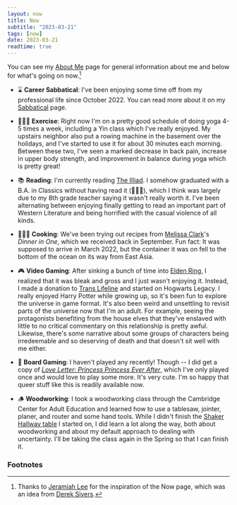 ```yaml
---
layout: now
title: Now
subtitle: "2023-03-21"
tags: [now]
date: 2023-03-21
readtime: true
---
```


You can see my [About Me](/about-me) page for general information about me and below for what's going on now.[^1]

* ⌛️ **Career Sabbatical**: I've been enjoying some time off from my professional life since October 2022. You can read more about it on my [Sabbatical](/sabbatical) page.

* 🧘🏼‍♂️ **Exercise**: Right now I'm on a pretty good schedule of doing yoga 4-5 times a week, including a Yin class which I've really enjoyed. My upstairs neighbor also put a rowing machine in the basement over the holidays, and I've started to use it for about 30 minutes each morning. Between these two, I've seen a marked decrease in back pain, increase in upper body strength, and improvement in balance during yoga which is pretty great!

* 📚 **Reading**: I'm currently reading [The Illiad](https://shop.penguin.co.uk/products/the-iliad-by-homer). I somehow graduated with a B.A. in Classics without having read it (🤷🏼‍♂️)️, which I think was largely due to my 8th grade teacher saying it wasn't really worth it. I've been alternating between enjoying finally getting to read an important part of Western Literature and being horrified with the casual violence of all kinds.

* 👨🏼‍🍳 **Cooking**: We've been trying out recipes from [Melissa Clark](https://www.melissaclark.net)'s _Dinner in One_, which we received back in September. Fun fact: It was supposed to arrive in March 2022, but the container it was on fell to the bottom of the ocean on its way from East Asia. 

* 🎮 **Video Gaming**: After sinking a bunch of time into [Elden Ring](https://en.bandainamcoent.eu/elden-ring/elden-ring), I realized that it was bleak and gross and I just wasn't enjoying it. Instead, I made a donation to [Trans Lifeline](https://translifeline.org) and started on Hogwarts Legacy. I really enjoyed Harry Potter while growing up, so it's been fun to explore the universe in game format. It's also been weird and unsettling to revisit parts of the universe now that I'm an adult. For example, seeing the protagonists benefiting from the house elves that they've enslaved with little to no critical commentary on this relationship is pretty awful. Likewise, there's some narrative about some groups of characters being irredeemable and so deserving of death and that doesn't sit well with me either.

* 🎲 **Board Gaming**: I haven't played any recently! Though -- I did get a copy of _[Love Letter: Princess Princess Ever After](https://renegadegamestudios.com/love-letter-princess-princess-ever-after/)_, which I've only played once and would love to play some more. It's very cute. I'm so happy that queer stuff like this is readily available now.

* 🪵 **Woodworking**: I took a woodworking class through the Cambridge Center for Adult Education and learned how to use a tablesaw, jointer, planer, and router and some hand tools. While I didn't finish the [Shaker Hallway table](https://www.rockler.com/shaker-hall-table-plan) I started on, I did learn a lot along the way, both about woodworking and about my default approach to dealing with uncertainty. I'll be taking the class again in the Spring so that I can finish it.

### Footnotes

[^1]: Thanks to [Jeramiah Lee](https://www.jeremiahlee.com/now/) for the inspiration of the Now page, which was an idea from [Derek Sivers](https://nownownow.com/about).